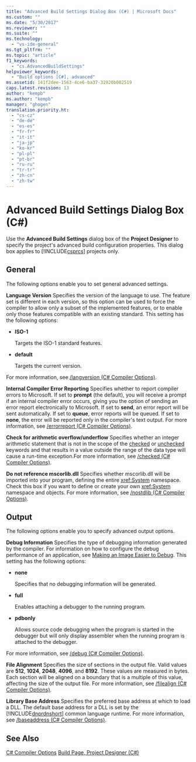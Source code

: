 ```yaml
---
title: "Advanced Build Settings Dialog Box (C#) | Microsoft Docs"
ms.custom: ""
ms.date: "5/30/2017"
ms.reviewer: ""
ms.suite: ""
ms.technology:
  - "vs-ide-general"
ms.tgt_pltfrm: ""
ms.topic: "article"
f1_keywords:
  - "cs.AdvancedBuildSettings"
helpviewer_keywords:
  - "Build options [C#], advanced"
ms.assetid: 141f2dee-1563-4ce6-ba37-32920b082519
caps.latest.revision: 13
author: "kempb"
ms.author: "kempb"
manager: "ghogen"
translation.priority.ht:
  - "cs-cz"
  - "de-de"
  - "es-es"
  - "fr-fr"
  - "it-it"
  - "ja-jp"
  - "ko-kr"
  - "pl-pl"
  - "pt-br"
  - "ru-ru"
  - "tr-tr"
  - "zh-cn"
  - "zh-tw"
---
```

# Advanced Build Settings Dialog Box (C#)

Use the **Advanced Build Settings** dialog box of the **Project Designer** to specify the project's advanced build configuration properties. This dialog box applies to [!INCLUDE[csprcs](../../data-tools/includes/csprcs_md.md)] projects only.

## General

 The following options enable you to set general advanced settings.

 **Language Version**
 Specifies the version of the language to use. The feature set is different in each version, so this option can be used to force the compiler to allow only a subset of the implemented features, or to enable only those features compatible with an existing standard. This setting has the following options:

- **ISO-1**

     Targets the ISO-1 standard features.

- **default**

     Targets the current version.

 For more information, see [/langversion (C# Compiler Options)](/dotnet/csharp/language-reference/compiler-options/langversion-compiler-option).

 **Internal Compiler Error Reporting**
 Specifies whether to report compiler errors to Microsoft. If set to **prompt** (the default), you will receive a prompt if an internal compiler error occurs, giving you the option of sending an error report electronically to Microsoft. If set to **send**, an error report will be sent automatically. If set to **queue**, error reports will be queued. If set to **none**, the error will be reported only in the compiler's text output. For more information, see [/errorreport (C# Compiler Options)](/dotnet/csharp/language-reference/compiler-options/errorreport-compiler-option).

 **Check for arithmetic overflow/underflow**
 Specifies whether an integer arithmetic statement that is not in the scope of the [checked](/dotnet/csharp/language-reference/keywords/checked) or [unchecked](/dotnet/csharp/language-reference/keywords/unchecked) keywords and that results in a value outside the range of the data type will cause a run-time exception.For more information, see [/checked (C# Compiler Options)](/dotnet/csharp/language-reference/compiler-options/checked-compiler-option).

 **Do not reference mscorlib.dll**
 Specifies whether mscorlib.dll will be imported into your program, defining the entire <xref:System> namespace. Check this box if you want to define or create your own <xref:System> namespace and objects. For more information, see [/nostdlib (C# Compiler Options)](/dotnet/csharp/language-reference/compiler-options/nostdlib-compiler-option).

## Output

 The following options enable you to specify advanced output options.

 **Debug Information**
 Specifies the type of debugging information generated by the compiler. For information on how to configure the debug performance of an application, see [Making an Image Easier to Debug](http://msdn.microsoft.com/Library/7d90ea7a-150f-4f97-98a7-f9c26541b9a3). This setting has the following options:

- **none**

     Specifies that no debugging information will be generated.

- **full**

     Enables attaching a debugger to the running program.

- **pdbonly**

     Allows source code debugging when the program is started in the debugger but will only display assembler when the running program is attached to the debugger.

 For more information, see [/debug (C# Compiler Options)](/dotnet/csharp/language-reference/compiler-options/debug-compiler-option).

 **File Alignment**
 Specifies the size of sections in the output file. Valid values are **512**, **1024**, **2048**, **4096**, and **8192**. These values are measured in bytes. Each section will be aligned on a boundary that is a multiple of this value, affecting the size of the output file. For more information, see [/filealign (C# Compiler Options)](/dotnet/csharp/language-reference/compiler-options/filealign-compiler-option).

 **Library Base Address**
 Specifies the preferred base address at which to load a DLL. The default base address for a DLL is set by the [!INCLUDE[dnprdnshort](../../code-quality/includes/dnprdnshort_md.md)] common language runtime. For more information, see [/baseaddress (C# Compiler Options)](/dotnet/csharp/language-reference/compiler-options/baseaddress-compiler-option).

## See Also

 [C# Compiler Options](/dotnet/csharp/language-reference/compiler-options/index)
 [Build Page, Project Designer (C#)](../../ide/reference/build-page-project-designer-csharp.md)